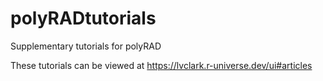 # polyRADtutorials
Supplementary tutorials for polyRAD

These tutorials can be viewed at https://lvclark.r-universe.dev/ui#articles
